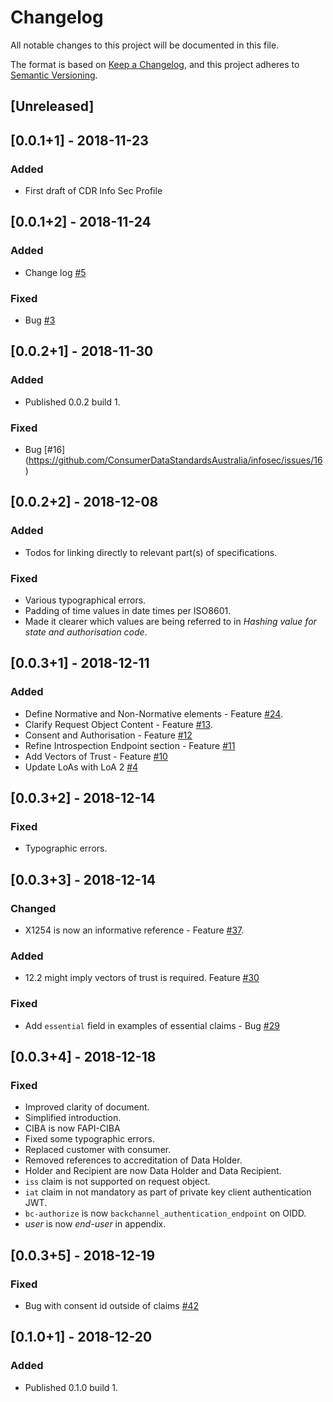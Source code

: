 # Changelog
All notable changes to this project will be documented in this file.

The format is based on [Keep a Changelog](https://keepachangelog.com/en/1.0.0/),
and this project adheres to [Semantic Versioning](https://semver.org/spec/v2.0.0.html).

## [Unreleased]

## [0.0.1+1] - 2018-11-23
### Added
- First draft of CDR Info Sec Profile

## [0.0.1+2] - 2018-11-24
### Added
- Change log [#5](https://github.com/ConsumerDataStandardsAustralia/infosec/issues/5)

### Fixed
- Bug [#3](https://github.com/ConsumerDataStandardsAustralia/infosec/issues/3)

## [0.0.2+1] - 2018-11-30
### Added
- Published 0.0.2 build 1.

### Fixed
- Bug [#16] (https://github.com/ConsumerDataStandardsAustralia/infosec/issues/16)

## [0.0.2+2] - 2018-12-08
### Added
 - Todos for linking directly to relevant part(s) of specifications.

### Fixed
 - Various typographical errors.
 - Padding of time values in date times per ISO8601.
 - Made it clearer which values are being referred to in _Hashing value for state and authorisation code_.

## [0.0.3+1] - 2018-12-11
### Added
 - Define Normative and Non-Normative elements - Feature [#24](https://github.com/ConsumerDataStandardsAustralia/infosec/issues/24).
 - Clarify Request Object Content - Feature [#13](https://github.com/ConsumerDataStandardsAustralia/infosec/issues/13).
 - Consent and Authorisation - Feature [#12](https://github.com/ConsumerDataStandardsAustralia/infosec/issues/12)
 - Refine Introspection Endpoint section - Feature [#11](https://github.com/ConsumerDataStandardsAustralia/infosec/issues/11)
 - Add Vectors of Trust - Feature [#10](https://github.com/ConsumerDataStandardsAustralia/infosec/issues/10)
 - Update LoAs with LoA 2 [#4](https://github.com/ConsumerDataStandardsAustralia/infosec/issues/4)

## [0.0.3+2] - 2018-12-14
### Fixed
- Typographic errors.

## [0.0.3+3] - 2018-12-14
### Changed
- X1254 is now an informative reference - Feature [#37](https://github.com/ConsumerDataStandardsAustralia/infosec/issues/37).

### Added
- 12.2 might imply vectors of trust is required. Feature [#30](https://github.com/ConsumerDataStandardsAustralia/infosec/issues/30)

### Fixed
- Add `essential` field in examples of essential claims  - Bug [#29](https://github.com/ConsumerDataStandardsAustralia/infosec/issues/29)

## [0.0.3+4] - 2018-12-18

### Fixed
- Improved clarity of document.
- Simplified introduction.
- CIBA is now FAPI-CIBA
- Fixed some typographic errors.
- Replaced customer with consumer.
- Removed references to accreditation of Data Holder.
- Holder and Recipient are now Data Holder and Data Recipient.
- `iss` claim is not supported on request object.
- `iat` claim in not mandatory as part of private key client authentication JWT.
- `bc-authorize` is now `backchannel_authentication_endpoint` on OIDD.
- *user* is now *end-user* in appendix.

## [0.0.3+5] - 2018-12-19

### Fixed
- Bug with consent id outside of claims [#42](https://github.com/ConsumerDataStandardsAustralia/infosec/issues/42)

## [0.1.0+1] - 2018-12-20
### Added
- Published 0.1.0 build 1.
